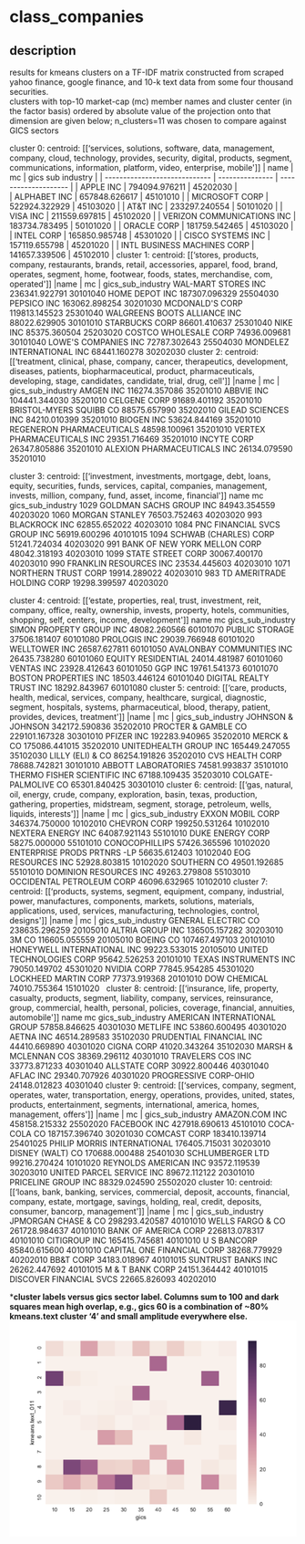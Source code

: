 # class_companies

## description
results for kmeans clusters on a TF-IDF matrix constructed from scraped yahoo finance, google finance, and 10-k text data from some four thousand securities.  
clusters with top-10 market-cap (mc) member names and cluster center (in the factor basis) ordered by absolute value of the projection onto that dimension are given below; 
n_clusters=11 was chosen to compare against GICS sectors

cluster 0:
centroid: [[‘services, solutions, software, data, management, company, cloud, technology, provides, security, digital, products, segment, communications, information, platform, video, enterprise, mobile']]
|                        name |           mc  |  gics sub industry |
| ----------------------------- | --------------- | -------------------- |
|                    APPLE INC |  794094.976211 |  45202030          |          
|                 ALPHABET INC |  657848.626617 |  45101010          |
|               MICROSOFT CORP |  522924.322929 |  45103020          |
|                     AT&T INC |  233297.240554 |  50101020          |
|                     VISA INC |  211559.697815 |  45102020          |
|   VERIZON COMMUNICATIONS INC |  183734.783495 |  50101020          |
|                  ORACLE CORP |  181759.542465 |  45103020          |
|                   INTEL CORP |  165850.985748 |  45301020          |
|            CISCO SYSTEMS INC |  157119.655798 |  45201020          |
|  INTL BUSINESS MACHINES CORP |  141657.339506 |  45102010          |
cluster 1:
centroid: [[‘stores, products, company, restaurants, brands, retail, accessories, apparel, food, brand, operates, segment, home, footwear, foods, states, merchandise, com, operated']]
                         |name |            mc |  gics_sub_industry
           WAL-MART STORES INC  236341.922791  30101040
                HOME DEPOT INC  187307.096329  25504030
                   PEPSICO INC  163062.898254  30201030
               MCDONALD'S CORP  119813.145523  25301040
  WALGREENS BOOTS ALLIANCE INC   88022.629905  30101010
                STARBUCKS CORP   86601.410637  25301040
                      NIKE INC   85375.360504  25203020
         COSTCO WHOLESALE CORP   74936.009681  30101040
          LOWE'S COMPANIES INC   72787.302643  25504030
    MONDELEZ INTERNATIONAL INC   68441.160278  30202030
cluster 2:
centroid: [[‘treatment, clinical, phase, company, cancer, therapeutics, development, diseases, patients, biopharmaceutical, product, pharmaceuticals, developing, stage, candidates, candidate, trial, drug, cell']]
                        |name |            mc |  gics_sub_industry
                    AMGEN INC  116274.357086  35201010
                   ABBVIE INC  104441.344030  35201010
                 CELGENE CORP   91689.401192  35201010
      BRISTOL-MYERS SQUIBB CO   88575.657990  35202010
          GILEAD SCIENCES INC   84210.010399  35201010
                   BIOGEN INC   53624.844169  35201010
    REGENERON PHARMACEUTICALS   48598.100961  35201010
   VERTEX PHARMACEUTICALS INC   29351.716469  35201010
                  INCYTE CORP   26347.805886  35201010
  ALEXION PHARMACEUTICALS INC   26134.079590  35201010

cluster 3:
centroid: [[‘investment, investments, mortgage, debt, loans, equity, securities, funds, services, capital, companies, management, invests, million, company, fund, asset, income, financial']]
                              name            mc   gics_sub_industry
1029       GOLDMAN SACHS GROUP INC  84943.354559  40203020
1060                MORGAN STANLEY  76503.752463  40203020
993                  BLACKROCK INC  62855.652022  40203010
1084  PNC FINANCIAL SVCS GROUP INC  56919.600296  40101015
1094         SCHWAB (CHARLES) CORP  51241.724034  40203020
991   BANK OF NEW YORK MELLON CORP  48042.318193  40203010
1099             STATE STREET CORP  30067.400170  40203010
990         FRANKLIN RESOURCES INC  23534.445603  40203010
1071           NORTHERN TRUST CORP  19914.289022  40203010
983     TD AMERITRADE HOLDING CORP  19298.399597  40203020

cluster 4:
centroid: [[‘estate, properties, real, trust, investment, reit, company, office, realty, ownership, invests, property, hotels, communities, shopping, self, centers, income, development']]
                           name            mc   gics_sub_industry
   SIMON PROPERTY GROUP INC  48082.260566  60101070
             PUBLIC STORAGE  37506.181407  60101080
               PROLOGIS INC  29039.766948  60101020
              WELLTOWER INC  26587.627811  60101050
  AVALONBAY COMMUNITIES INC  26435.738280  60101060
         EQUITY RESIDENTIAL  24014.481987  60101060
                 VENTAS INC  23928.412643  60101050
                    GGP INC  19761.541373  60101070
      BOSTON PROPERTIES INC  18503.446124  60101040
   DIGITAL REALTY TRUST INC  18292.843967  60101080
cluster 5:
centroid: [[‘care, products, health, medical, services, company, healthcare, surgical, diagnostic, segment, hospitals, systems, pharmaceutical, blood, therapy, patient, provides, devices, treatment']]
                          |name |            mc |  gics_sub_industry
             JOHNSON & JOHNSON  342172.590836  35202010
           PROCTER & GAMBLE CO  229101.167328  30301010
                    PFIZER INC  192283.940965  35202010
                    MERCK & CO  175086.441015  35202010
        UNITEDHEALTH GROUP INC  165449.247055  35102030
              LILLY (ELI) & CO   86254.191826  35202010
               CVS HEALTH CORP   78688.742821  30101010
           ABBOTT LABORATORIES   74581.993837  35101010
  THERMO FISHER SCIENTIFIC INC   67188.109435  35203010
          COLGATE-PALMOLIVE CO   65301.840425  30301010
cluster 6:
centroid: [[‘gas, natural, oil, energy, crude, company, exploration, basin, texas, production, gathering, properties, midstream, segment, storage, petroleum, wells, liquids, interests']]
                          |name |            mc |  gics_sub_industry
              EXXON MOBIL CORP  346374.750000  10102010
                  CHEVRON CORP  199250.531264  10102010
            NEXTERA ENERGY INC   64087.921143  55101010
              DUKE ENERGY CORP   58275.000000  55101010
                CONOCOPHILLIPS   57426.365596  10102020
  ENTERPRISE PRODS PRTNRS  -LP   56635.612403  10102040
             EOG RESOURCES INC   52928.803815  10102020
                   SOUTHERN CO   49501.192685  55101010
        DOMINION RESOURCES INC   49263.279808  55103010
     OCCIDENTAL PETROLEUM CORP   46096.632965  10102010
cluster 7:
centroid: [[‘products, systems, segment, equipment, company, industrial, power, manufactures, components, markets, solutions, materials, applications, used, services, manufacturing, technologies, control, designs']]
                         |name |            mc |  gics_sub_industry
          GENERAL ELECTRIC CO  238635.296259  20105010
             ALTRIA GROUP INC  136505.157282  30203010
                        3M CO  116605.055559  20105010
                    BOEING CO  107467.497103  20101010
  HONEYWELL INTERNATIONAL INC   99223.533015  20105010
     UNITED TECHNOLOGIES CORP   95642.526253  20101010
        TEXAS INSTRUMENTS INC   79050.149702  45301020
                  NVIDIA CORP   77845.954285  45301020
         LOCKHEED MARTIN CORP   77373.919368  20101010
                 DOW CHEMICAL   74010.755364  15101020
 
cluster 8:
centroid: [[‘insurance, life, property, casualty, products, segment, liability, company, services, reinsurance, group, commercial, health, personal, policies, coverage, financial, annuities, automobile']]
                              name            mc   gics_sub_industry
  AMERICAN INTERNATIONAL GROUP  57858.846625  40301030
                   METLIFE INC  53860.600495  40301020
                     AETNA INC  46514.289583  35102030
      PRUDENTIAL FINANCIAL INC  44410.669890  40301020
                    CIGNA CORP  41020.343264  35102030
          MARSH & MCLENNAN COS  38369.296112  40301010
             TRAVELERS COS INC  33773.871233  40301040
                 ALLSTATE CORP  30922.800446  40301040
                     AFLAC INC  29340.707926  40301020
         PROGRESSIVE CORP-OHIO  24148.012823  40301040
cluster 9:
centroid: [[‘services, company, segment, operates, water, transportation, energy, operations, provides, united, states, products, entertainment, segments, international, america, homes, management, offers']]
                         |name |            mc |  gics_sub_industry
               AMAZON.COM INC  458158.215332  25502020
                 FACEBOOK INC  427918.690613  45101010
                 COCA-COLA CO  187157.396740  30201030
                 COMCAST CORP  183410.139714  25401025
  PHILIP MORRIS INTERNATIONAL  176405.715031  30203010
             DISNEY (WALT) CO  170688.000488  25401030
             SCHLUMBERGER LTD   99216.270424  10101020
        REYNOLDS AMERICAN INC   93572.119539  30203010
    UNITED PARCEL SERVICE INC   89672.112122  20301010
          PRICELINE GROUP INC   88329.024590  25502020
cluster 10:
centroid: [[‘loans, bank, banking, services, commercial, deposit, accounts, financial, company, estate, mortgage, savings, holding, real, credit, deposits, consumer, bancorp, management']]
                        |name |            mc |  gics_sub_industry
         JPMORGAN CHASE & CO  298293.420587  40101010
            WELLS FARGO & CO  261728.984637  40101010
        BANK OF AMERICA CORP  226813.078317  40101010
               CITIGROUP INC  165415.745681  40101010
                 U S BANCORP   85840.615600  40101010
  CAPITAL ONE FINANCIAL CORP   38268.779929  40202010
                   BB&T CORP   34183.018967  40101015
          SUNTRUST BANKS INC   26262.447692  40101015
             M & T BANK CORP   24151.364442  40101015
     DISCOVER FINANCIAL SVCS   22665.826093  40202010



  *__cluster labels versus gics sector label. Columns sum to 100 and dark squares mean high overlap, e.g., gics 60 is a combination of ~80% kmeans.text cluster ‘4’ and small amplitude everywhere else.__ 
   ![alt text](https://github.com/amadeus-pinto/class_companies/blob/master/figs/heatmap.png)

